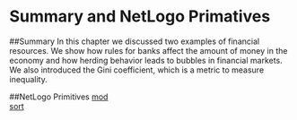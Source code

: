 # Summary and NetLogo Primatives
##Summary
In this chapter we discussed two examples of financial resources. We show how rules for banks affect the amount of money in the economy and how herding behavior leads to bubbles in financial markets. We also introduced the Gini coefficient, which is a metric to measure inequality.

##NetLogo Primitives
[mod](http://ccl.northwestern.edu/netlogo/docs/dictionary.html#mod)<br>
[sort](http://ccl.northwestern.edu/netlogo/docs/dictionary.html#sort)

